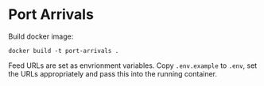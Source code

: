 # Port Arrivals

Build docker image:

`docker build -t port-arrivals .`

Feed URLs are set as envrionment variables. Copy `.env.example` to `.env`, set the URLs appropriately and pass this into the running container.